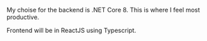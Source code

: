 My choise for the backend is .NET Core 8. This is where I feel most productive.

Frontend will be in ReactJS using Typescript.
